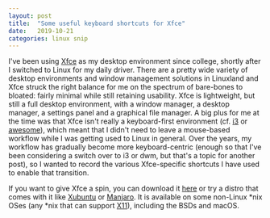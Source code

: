 ```yaml
---
layout: post
title:  "Some useful keyboard shortcuts for Xfce"
date:   2019-10-21
categories: linux snip
---
```


I've been using [Xfce](https://en.wikipedia.org/wiki/Xfce) as my desktop environment since college, shortly after I switched to Linux for my daily driver.
There are a pretty wide variety of desktop environments and window management solutions in Linuxland and Xfce struck the right balance for me on the spectrum of bare-bones to bloated: fairly minimal while still retaining usability.
Xfce is lightweight, but still a full desktop environment, with a window manager, a desktop manager, a settings panel and a graphical file manager.
A big plus for me at the time was that Xfce isn't really a keyboard-first environment (cf. [i3](https://en.wikipedia.org/wiki/I3_(window_manager)) or [awesome](https://en.wikipedia.org/wiki/Awesome_(window_manager))), which meant that I didn't need to leave a mouse-based workflow while I was getting used to Linux in general.
Over the years, my workflow has gradually become more keyboard-centric (enough so that I've been considering a switch over to i3 or dwm, but that's a topic for another post), so I wanted to record the various Xfce-specific shortcuts I have used to enable that transition.



If you want to give Xfce a spin, you can download it [here](https://xfce.org/) or try a distro that comes with it like [Xubuntu](https://xubuntu.org/) or [Manjaro](https://manjaro.org/get-manjaro/). It is available on some non-Linux *nix OSes (any *nix that can support [X11](https://en.wikipedia.org/wiki/X_Window_System)), including the BSDs and macOS.
